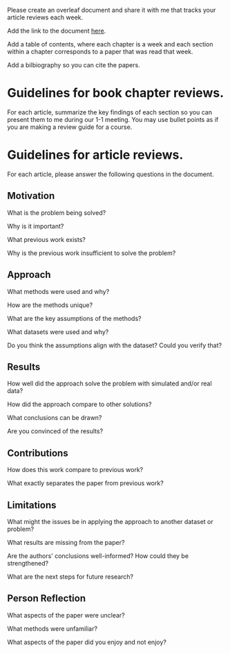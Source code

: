 
Please create an overleaf document and share it with me that tracks your article reviews each week.

Add the link to the document [here](https://www.overleaf.com/4452195643jttkpyzfbnfg).

Add a table of contents, where each chapter is a week and each section within a chapter corresponds to a paper that was read that week.

Add a bilbiography so you can cite the papers.

# Guidelines for book chapter reviews.

For each article, summarize the key findings of each section so you can present them to me during our 1-1 meeting.  You may use bullet points as if you are making a review guide for a course.
# Guidelines for article reviews.

For each article, please answer the following questions in the document.

## Motivation

What is the problem being solved?

Why is it important?

What previous work exists?

Why is the previous work insufficient to solve the problem?

## Approach

What methods were used and why?

How are the methods unique?

What are the key assumptions of the methods?

What datasets were used and why?

Do you think the assumptions align with the dataset?  Could you verify that?

## Results
How well did the approach solve the problem with simulated and/or real data?

How did the approach compare to other solutions?

What conclusions can be drawn?

Are you convinced of the results?

## Contributions

How does this work compare to previous work? 

What exactly separates the paper from previous work?

## Limitations
What might the issues be in applying the approach to another dataset or problem?

What results are missing from the paper?

Are the authors' conclusions well-informed? How could they be strengthened?

What are the next steps for future research?

## Person Reflection
What aspects of the paper were unclear?

What methods were unfamiliar?

What aspects of the paper did you enjoy and not enjoy?




